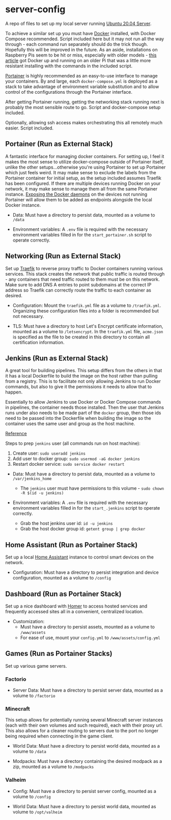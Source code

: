# server-config

A repo of files to set up my local server running [Ubuntu 20.04 Server](https://ubuntu.com/server/docs/installation).

To achieve a similar set up you must have [Docker](https://docs.docker.com/get-docker/) installed, with Docker Compose recommended. Script included here but it may not run all the way through - each command run separately should do the trick though. Hopefully this will be improved in the future. As an aside, installations on Raspberry Pis seem to be hit or miss, especially with older models - [this article](https://withblue.ink/2019/07/13/yes-you-can-run-docker-on-raspbian.html#:~:text=Turns%20out%20there's%20plenty%20of,can%20also%20install%20Docker%20Compose.) got Docker up and running on an older Pi that was a little more resistant installing with the commands in the included script.

[Portainer](https://www.portainer.io/) is highly recommended as an easy-to-use interface to manage your containers. By and large, each ```docker-compose.yml``` is deployed as a stack to take advantage of environment variable substitution and to allow control of the configurations through the Portainer interface.

After getting Portainer running, getting the networking stack running next is probably the most sensible route to go. Script and docker-compose setup included.

Optionally, allowing ssh access makes orchestrating this all remotely much easier. Script included.

## Portainer (Run as External Stack)

A fantastic interface for managing docker containers. For setting up, I feel it makes the most sense to utilize docker-compose outside of Portainer itself, unlike the other setups...otherwise you're using Portainer to set up Portainer which just feels weird. It may make sense to exclude the labels from the Portainer container for initial setup, as the setup included assumes Traefik has been configured. If there are multiple devices running Docker on your network, it may make sense to manage them all from the same Portainer instance. [Exposing the Docker daemons](https://stackoverflow.com/questions/40591356/enable-docker-remote-api-raspberry-pi-raspbian/40609248#40609248) on the devices not running Portainer will allow them to be added as endpoints alongside the local Docker instance.

* Data: Must have a directory to persist data, mounted as a volume to ```/data```

* Environment variables: A ```.env``` file is required with the necessary environment variables filled in for the ```start_portainer.sh``` script to operate correctly.

## Networking (Run as External Stack)

Set up [Traefik](https://doc.traefik.io/traefik/) to reverse proxy traffic to Docker containers running various services. This stack creates the network that public traffic is routed through - any containers that need traffic routed to them must be on this network. Make sure to add DNS A entries to point subdomains at the correct IP address so Traefik can correctly route the traffic to each container as desired.

* Configuration: Mount the ```traefik.yml``` file as a volume to ```/traefik.yml```. Organizing these configuration files into a folder is recommended but not necessary.

* TLS: Must have a directory to host Let's Encrypt certificate information, mounted as a volume to ```/letsencrypt```. In the ```traefik.yml``` file, ```acme.json``` is specified as the file to be created in this directory to contain all certification information.

## Jenkins (Run as External Stack)

A great tool for building pipelines. This setup differs from the others in that it has a local Dockerfile to build the image on the host rather than pulling from a registry. This is to facilitate not only allowing Jenkins to run Docker commands, but also to give it the permissions it needs to allow that to happen. 

Essentially to allow Jenkins to use Docker or Docker Compose commands in pipelines, the container needs those installed. Then the user that Jenkins runs under also needs to be made part of the ```docker``` group, then those ids need to be passed into the Dockerfile when building the image so the container uses the same user and group as the host machine.

[Reference](https://itnext.io/docker-inside-docker-for-jenkins-d906b7b5f527)

Steps to prep ```jenkins``` user (all commands run on host machine):

1. Create user: ```sudo useradd jenkins```
2. Add user to docker group: ```sudo usermod -aG docker jenkins```
3. Restart docker service: ```sudo service docker restart```

* Data: Must have a directory to persist data, mounted as a volume to ```/var/jenkins_home```
  * The ```jenkins``` user must have permissions to this volume - ```sudo chown -R $(id -u jenkins)```

* Environment variables: A ```.env``` file is required with the necessary environment variables filled in for the ```start_.jenkins``` script to operate correctly.
  * Grab the host jenkins user id: ```id -u jenkins```
  * Grab the host docker group id: ```getent group | grep docker```

## Home Assistant (Run as Portainer Stack)

Set up a local [Home Assistant](https://www.home-assistant.io/) instance to control smart devices on the network.

* Configuration: Must have a directory to persist integration and device configuration, mounted as a volume to ```/config```

## Dashboard (Run as Portainer Stack)

Set up a nice dashboard with [Homer](https://github.com/bastienwirtz/homer) to access hosted services and frequently accessed sites all in a convenient, centralized location.

* Customization:
  * Must have a directory to persist assets, mounted as a volume to ```/www/assets```
  * For ease of use, mount your ```config.yml``` to ```/www/assets/config.yml```

## Games (Run as Portainer Stacks)

Set up various game servers.

### Factorio

* Server Data: Must have a directory to persist server data, mounted as a volume to ```/factorio```

### Minecraft

This setup allows for potentially running several Minecraft server instances (each with their own volumes and such required), each with their proxy url. This also allows for a cleaner routing to servers due to the port no longer being required when connecting in the game client.

* World Data: Must have a directory to persist world data, mounted as a volume to ```/data```

* Modpacks: Must have a directory containing the desired modpack as a zip, mounted as a volume to ```/modpacks```

### Valheim

* Config: Must have a directory to persist server config, mounted as a volume to ```/config```

* World Data: Must have a directory to persist world data, mounted as volume to ```/opt/valheim```
